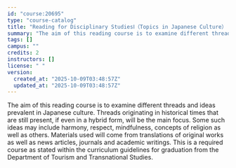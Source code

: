 ```yaml
---
id: "course:20695"
type: "course-catalog"
title: "Reading for Disciplinary StudiesⅠ（Topics in Japanese Culture） ／READING FOR DISCIPLINARY STUDIES I"
summary: "The aim of this reading course is to examine different threads and ideas prevalent in Japanese culture. Threads originat…"
tags: []
campus: ""
credits: 2
instructors: []
license: " "
version:
  created_at: "2025-10-09T03:48:57Z"
  updated_at: "2025-10-09T03:48:57Z"
---
```


The aim of this reading course is to examine different threads and ideas prevalent in Japanese culture. Threads originating in historical times that are still present, if even in a hybrid form, will be the main focus. Some such ideas may include harmony, respect, mindfulness, concepts of religion as well as others. Materials used will come from translations of original works as well as news articles, journals and academic writings. This is a required course as stated within the curriculum guidelines for graduation from the Department of Tourism and Transnational Studies.
